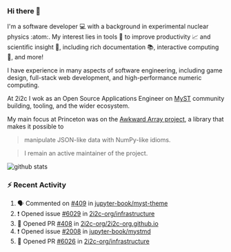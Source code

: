 ### Hi there 👋 

I'm a software developer 💻 with a background in experimental nuclear physics :atom:. My interest lies in tools :wrench: to improve productivity :chart_with_upwards_trend: and scientific insight :telescope:, including rich documentation 📚, interactive computing 🧮, and more! 

I have experience in many aspects of software engineering, including game design, full-stack web development, and high-performance numeric computing. 

At 2i2c I wok as an Open Source Applications Engineer on [MyST](https://github.com/jupyter-book/mystmd) community building, tooling, and the wider ecosystem. 

My main focus at Princeton was on the [Awkward Array project](awkward-array.org/), a library that makes it possible to 
> manipulate JSON-like data with NumPy-like idioms.

> I remain an active maintainer of the project. 

![github stats](https://github-readme-stats.vercel.app/api?username=agoose77&show_icons=true&hide_rank=true&hide_title=true&bg_color=30,e76445,904e95&text_color=efe3ec&icon_color=efe3ec)
<!--
**agoose77/agoose77** is a ✨ _special_ ✨ repository because its `README.md` (this file) appears on your GitHub profile.

Here are some ideas to get you started:

- 🔭 I’m currently working on ...
- 🌱 I’m currently learning ...
- 👯 I’m looking to collaborate on ...
- 🤔 I’m looking for help with ...
- 💬 Ask me about ...
- 📫 How to reach me: ...
- 😄 Pronouns: ...
- ⚡ Fun fact: ...
-->

### :zap: Recent Activity

<!--START_SECTION:activity-->
1. 🗣 Commented on [#409](https://github.com/jupyter-book/myst-theme/pull/409#issuecomment-2872737178) in [jupyter-book/myst-theme](https://github.com/jupyter-book/myst-theme)
2. ❗ Opened issue [#6029](https://github.com/2i2c-org/infrastructure/issues/6029) in [2i2c-org/infrastructure](https://github.com/2i2c-org/infrastructure)
3. 💪 Opened PR [#408](https://github.com/2i2c-org/2i2c-org.github.io/pull/408) in [2i2c-org/2i2c-org.github.io](https://github.com/2i2c-org/2i2c-org.github.io)
4. ❗ Opened issue [#2008](https://github.com/jupyter-book/mystmd/issues/2008) in [jupyter-book/mystmd](https://github.com/jupyter-book/mystmd)
5. 💪 Opened PR [#6026](https://github.com/2i2c-org/infrastructure/pull/6026) in [2i2c-org/infrastructure](https://github.com/2i2c-org/infrastructure)
<!--END_SECTION:activity-->
